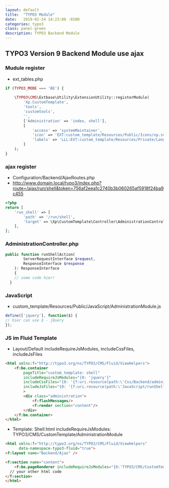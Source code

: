 ```yaml
---
layout: default
title:  "TYPO3 Module"
date:   2019-02-24 14:23:08 -0100
categories: typo3
class: panel-green
description: TYPO3 Backend Module
---
```


## TYPO3 Version 9 Backend Module use ajax

### Mudule register

* ext_tables.php

```PHP
if (TYPO3_MODE === 'BE') {
	
	\TYPO3\CMS\Extbase\Utility\ExtensionUtility::registerModule(
		'Xp.CustomTemplate',
		'tools',
		'customtools',
		'',
		['Administration' => 'index, shell'],
		[
			'access' => 'systemMaintainer',
			'icon' => 'EXT:custom_template/Resources/Public/Icons/xp.svg',
			'labels' => 'LLL:EXT:custom_template/Resources/Private/Language/locallang_mod.xlf'
		]
	);
}
```

### ajax register

* Configuration/Backend/AjaxRoutes.php
* http://www.domain.local/typo3/index.php?route=/ajax/run/shell&token=756af2eea1c2740b3b060265af5918f24ba9c455

```PHP
<?php
return [
	'run_shell' => [
		'path' => '/run/shell',
		'target' => \Xp\CustomTemplate\Controller\AdministrationController::class. '::runShellAction'
	],
];
```

### AdministrationController.php

```PHP
public function runShellAction(
		ServerRequestInterface $request,
		ResponseInterface $response
	): ResponseInterface
	{
    // some code hier!
  }
```
### JavaScript

* custom_template/Resources/Public/JavaScript/AdministrationModule.js

```JavaScript
define(['jquery'], function($) {
// hier can use $ - jQuery
});
```


### JS im Fluid Template

* Layout/Default includeRequireJsModules, includeCssFiles, includeJsFiles

```HTML
<html xmlns:f="http://typo3.org/ns/TYPO3/CMS/Fluid/ViewHelpers">
	<f:be.container
		pageTitle="custom_template: shell"
		includeRequireJsModules="{0: 'jquery'}"
		includeCssFiles="{0: '{f:uri.resource(path:\'Css/Backend/administration.css\')}'}"
		includeJsFiles="{0: '{f:uri.resource(path:\'JavaScript/runShell.js\')}'}"
		>
		<div class="administration">
			<f:flashMessages/>
			<f:render section="content"/>
		</div>
	</f:be.container>
</html>

```

* Template: Shell.html includeRequireJsModules: TYPO3/CMS/CustomTemplate/AdministrationModule

```HTML
<html xmlns:f="http://typo3.org/ns/TYPO3/CMS/Fluid/ViewHelpers"
	  data-namespace-typo3-fluid="true">
<f:layout name="Backend/Ajax" />

<f:section name="content">
	<f:be.pageRenderer includeRequireJsModules="{0:'TYPO3/CMS/CustomTemplate/AdministrationModule'}" />
  // your other html code
</f:section>
</html>  
```




